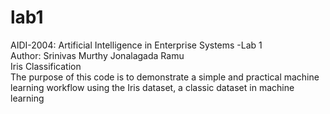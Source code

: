 # lab1
AIDI-2004: Artificial Intelligence in Enterprise Systems -Lab 1 
<br>
Author: Srinivas Murthy Jonalagada Ramu
<br>
Iris Classification
<br>
The purpose of this code is to demonstrate a simple and practical machine learning workflow using the Iris dataset, a classic dataset in machine learning

